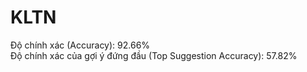 # KLTN

Độ chính xác (Accuracy): 92.66% <br>
Độ chính xác của gợi ý đứng đầu (Top Suggestion Accuracy): 57.82%
